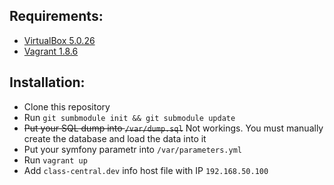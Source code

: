 
## Requirements:

* [VirtualBox 5.0.26](https://www.virtualbox.org/wiki/Downloads) 
* [Vagrant 1.8.6](https://www.vagrantup.com/docs/installation/)

## Installation:

* Clone this repository
* Run `git sumbmodule init && git submodule update`
* ~~Put your SQL dump into `/var/dump.sql`~~ Not workings. You must manually create the database and load the data into it
* Put your symfony parametr into `/var/parameters.yml`
* Run `vagrant up` 
* Add `class-central.dev` info host file with IP `192.168.50.100`

##